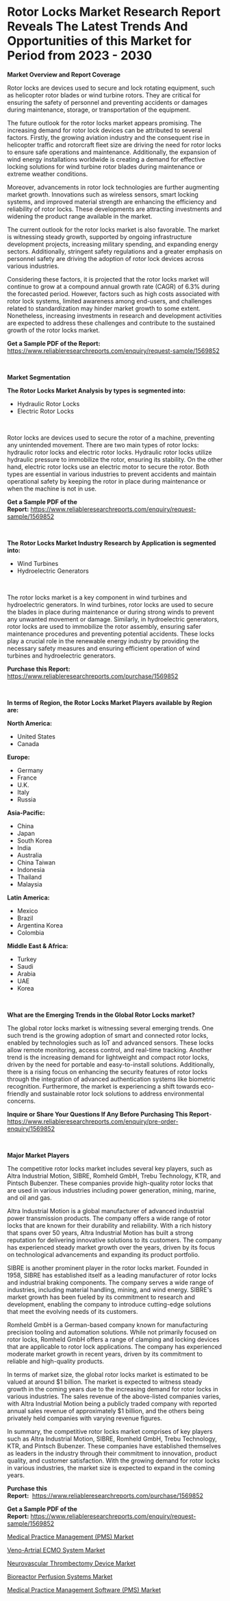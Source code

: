 <p><h1>Rotor Locks Market Research Report Reveals The Latest Trends And Opportunities of this Market for Period from 2023 - 2030</h1></p><p><strong>Market Overview and Report Coverage</strong></p>
<p><p>Rotor locks are devices used to secure and lock rotating equipment, such as helicopter rotor blades or wind turbine rotors. They are critical for ensuring the safety of personnel and preventing accidents or damages during maintenance, storage, or transportation of the equipment.</p><p>The future outlook for the rotor locks market appears promising. The increasing demand for rotor lock devices can be attributed to several factors. Firstly, the growing aviation industry and the consequent rise in helicopter traffic and rotorcraft fleet size are driving the need for rotor locks to ensure safe operations and maintenance. Additionally, the expansion of wind energy installations worldwide is creating a demand for effective locking solutions for wind turbine rotor blades during maintenance or extreme weather conditions.</p><p>Moreover, advancements in rotor lock technologies are further augmenting market growth. Innovations such as wireless sensors, smart locking systems, and improved material strength are enhancing the efficiency and reliability of rotor locks. These developments are attracting investments and widening the product range available in the market.</p><p>The current outlook for the rotor locks market is also favorable. The market is witnessing steady growth, supported by ongoing infrastructure development projects, increasing military spending, and expanding energy sectors. Additionally, stringent safety regulations and a greater emphasis on personnel safety are driving the adoption of rotor lock devices across various industries.</p><p>Considering these factors, it is projected that the rotor locks market will continue to grow at a compound annual growth rate (CAGR) of 6.3% during the forecasted period. However, factors such as high costs associated with rotor lock systems, limited awareness among end-users, and challenges related to standardization may hinder market growth to some extent. Nonetheless, increasing investments in research and development activities are expected to address these challenges and contribute to the sustained growth of the rotor locks market.</p></p>
<p><strong>Get a Sample PDF of the Report:</strong> <a href="https://www.reliableresearchreports.com/enquiry/request-sample/1569852">https://www.reliableresearchreports.com/enquiry/request-sample/1569852</a></p>
<p>&nbsp;</p>
<p><strong>Market Segmentation</strong></p>
<p><strong>The Rotor Locks Market Analysis by types is segmented into:</strong></p>
<p><ul><li>Hydraulic Rotor Locks</li><li>Electric Rotor Locks</li></ul></p>
<p>&nbsp;</p>
<p><p>Rotor locks are devices used to secure the rotor of a machine, preventing any unintended movement. There are two main types of rotor locks: hydraulic rotor locks and electric rotor locks. Hydraulic rotor locks utilize hydraulic pressure to immobilize the rotor, ensuring its stability. On the other hand, electric rotor locks use an electric motor to secure the rotor. Both types are essential in various industries to prevent accidents and maintain operational safety by keeping the rotor in place during maintenance or when the machine is not in use.</p></p>
<p><strong>Get a Sample PDF of the Report:</strong>&nbsp;<a href="https://www.reliableresearchreports.com/enquiry/request-sample/1569852">https://www.reliableresearchreports.com/enquiry/request-sample/1569852</a></p>
<p>&nbsp;</p>
<p><strong>The Rotor Locks Market Industry Research by Application is segmented into:</strong></p>
<p><ul><li>Wind Turbines</li><li>Hydroelectric Generators</li></ul></p>
<p>&nbsp;</p>
<p><p>The rotor locks market is a key component in wind turbines and hydroelectric generators. In wind turbines, rotor locks are used to secure the blades in place during maintenance or during strong winds to prevent any unwanted movement or damage. Similarly, in hydroelectric generators, rotor locks are used to immobilize the rotor assembly, ensuring safer maintenance procedures and preventing potential accidents. These locks play a crucial role in the renewable energy industry by providing the necessary safety measures and ensuring efficient operation of wind turbines and hydroelectric generators.</p></p>
<p><strong>Purchase this Report:</strong>&nbsp; <a href="https://www.reliableresearchreports.com/purchase/1569852">https://www.reliableresearchreports.com/purchase/1569852</a></p>
<p>&nbsp;</p>
<p><strong>In terms of Region, the Rotor Locks Market Players available by Region are:</strong></p>
<p>
    <p> <strong> North America: </strong>
        <ul>
            <li>United States</li>
            <li>Canada</li>
        </ul>
        </p> 
    <p> <strong> Europe: </strong>
        <ul>
            <li>Germany</li>
            <li>France</li>
            <li>U.K.</li>
            <li>Italy</li>
            <li>Russia</li>
        </ul>
        </p> 
    <p> <strong> Asia-Pacific: </strong>
        <ul>
            <li>China</li>
            <li>Japan</li>
            <li>South Korea</li>
            <li>India</li>
            <li>Australia</li>
            <li>China Taiwan</li>
            <li>Indonesia</li>
            <li>Thailand</li>
            <li>Malaysia</li>
        </ul>
        </p> 
    <p> <strong> Latin America: </strong>
        <ul>
            <li>Mexico</li>
            <li>Brazil</li>
            <li>Argentina Korea</li>
            <li>Colombia</li>
        </ul>
        </p> 
    <p> <strong> Middle East & Africa: </strong>
        <ul>
            <li>Turkey</li>
            <li>Saudi</li>
            <li>Arabia</li>
            <li>UAE</li>
            <li>Korea</li>
        </ul>
    </p>
    </p>
<p>&nbsp;</p>
<p><strong>What are the Emerging Trends in the Global Rotor Locks market?</strong></p>
<p><p>The global rotor locks market is witnessing several emerging trends. One such trend is the growing adoption of smart and connected rotor locks, enabled by technologies such as IoT and advanced sensors. These locks allow remote monitoring, access control, and real-time tracking. Another trend is the increasing demand for lightweight and compact rotor locks, driven by the need for portable and easy-to-install solutions. Additionally, there is a rising focus on enhancing the security features of rotor locks through the integration of advanced authentication systems like biometric recognition. Furthermore, the market is experiencing a shift towards eco-friendly and sustainable rotor lock solutions to address environmental concerns.</p></p>
<p><strong>Inquire or Share Your Questions If Any Before Purchasing This Report</strong>- <a href="https://www.reliableresearchreports.com/enquiry/pre-order-enquiry/1569852">https://www.reliableresearchreports.com/enquiry/pre-order-enquiry/1569852</a></p>
<p>&nbsp;</p>
<p><strong>Major Market Players</strong></p>
<p><p>The competitive rotor locks market includes several key players, such as Altra Industrial Motion, SIBRE, Romheld GmbH, Trebu Technology, KTR, and Pintsch Bubenzer. These companies provide high-quality rotor locks that are used in various industries including power generation, mining, marine, and oil and gas.</p><p>Altra Industrial Motion is a global manufacturer of advanced industrial power transmission products. The company offers a wide range of rotor locks that are known for their durability and reliability. With a rich history that spans over 50 years, Altra Industrial Motion has built a strong reputation for delivering innovative solutions to its customers. The company has experienced steady market growth over the years, driven by its focus on technological advancements and expanding its product portfolio.</p><p>SIBRE is another prominent player in the rotor locks market. Founded in 1958, SIBRE has established itself as a leading manufacturer of rotor locks and industrial braking components. The company serves a wide range of industries, including material handling, mining, and wind energy. SIBRE's market growth has been fueled by its commitment to research and development, enabling the company to introduce cutting-edge solutions that meet the evolving needs of its customers.</p><p>Romheld GmbH is a German-based company known for manufacturing precision tooling and automation solutions. While not primarily focused on rotor locks, Romheld GmbH offers a range of clamping and locking devices that are applicable to rotor lock applications. The company has experienced moderate market growth in recent years, driven by its commitment to reliable and high-quality products.</p><p>In terms of market size, the global rotor locks market is estimated to be valued at around $1 billion. The market is expected to witness steady growth in the coming years due to the increasing demand for rotor locks in various industries. The sales revenue of the above-listed companies varies, with Altra Industrial Motion being a publicly traded company with reported annual sales revenue of approximately $1 billion, and the others being privately held companies with varying revenue figures.</p><p>In summary, the competitive rotor locks market comprises of key players such as Altra Industrial Motion, SIBRE, Romheld GmbH, Trebu Technology, KTR, and Pintsch Bubenzer. These companies have established themselves as leaders in the industry through their commitment to innovation, product quality, and customer satisfaction. With the growing demand for rotor locks in various industries, the market size is expected to expand in the coming years.</p></p>
<p><strong>Purchase this Report:</strong>&nbsp;&nbsp;<a href="https://www.reliableresearchreports.com/purchase/1569852">https://www.reliableresearchreports.com/purchase/1569852</a></p>
<p></p>
<p><strong>Get a Sample PDF of the Report:</strong>&nbsp;<a href="https://www.reliableresearchreports.com/enquiry/request-sample/1569852">https://www.reliableresearchreports.com/enquiry/request-sample/1569852</a></p>
<p><p><a href="https://medium.com/@emilywest91/medical-practice-management-pms-market-the-key-to-successful-business-strategy-forecast-till-2938a2ead2fd">Medical Practice Management (PMS) Market</a></p><p><a href="https://www.linkedin.com/pulse/decoding-veno-artrial-ecmo-system-market-deep-dive-latest-dwbsc/">Veno-Artrial ECMO System Market</a></p><p><a href="https://www.linkedin.com/pulse/neurovascular-thrombectomy-device-market-research-report-unlocks-ymylc/">Neurovascular Thrombectomy Device Market</a></p><p><a href="https://www.linkedin.com/pulse/bioreactor-perfusion-systems-market-research-report-provides-ftnec/">Bioreactor Perfusion Systems Market</a></p><p><a href="https://medium.com/@lindabrewer15/medical-practice-management-software-pms-market-size-and-market-trends-complete-industry-d4869e67909b">Medical Practice Management Software (PMS) Market</a></p></p>